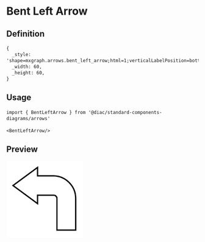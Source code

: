 # Bent Left Arrow

## Definition

```
{
  _style: 'shape=mxgraph.arrows.bent_left_arrow;html=1;verticalLabelPosition=bottom;verticalAlign=top;strokeWidth=2;strokeColor=#000000;',
  _width: 60,
  _height: 60,
}
```

## Usage

```
import { BentLeftArrow } from '@diac/standard-components-diagrams/arrows'

<BentLeftArrow/>
```

## Preview

<img src="./bent-left-arrow.png" width="200"/>
